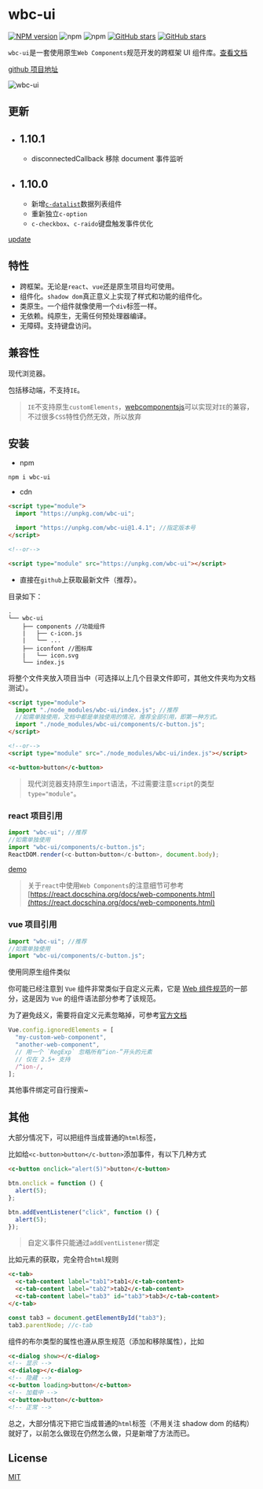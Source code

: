 # wbc-ui

[![NPM version](https://img.shields.io/npm/v/wbc-ui.svg?color=red)](https://www.npmjs.com/package/wbc-ui)
![npm](https://img.shields.io/npm/dw/wbc-ui)
![npm](https://img.shields.io/npm/dt/wbc-ui)
[![GitHub stars](https://img.shields.io/github/stars/Plortinus/wbc-ui.svg?color=#42b983)](https://github.com/Plortinus/wbc-ui/stargazers)
[![GitHub stars](https://img.shields.io/github/forks/Plortinus/wbc-ui.svg)](https://github.com/Plortinus/wbc-ui/network/members)

`wbc-ui`是一套使用原生`Web Components`规范开发的跨框架 UI 组件库。[查看文档](https://wbc-ui.codelabo.cn/docs)

[github 项目地址](https://github.com/Plortinus/wbc-ui)

![wbc-ui](./screenshot/wbc-ui.png)

## 更新

- ## 1.10.1
  - disconnectedCallback 移除 document 事件监听
- ## 1.10.0
  - 新增[`c-datalist`](./docs/c-datalist.md)数据列表组件
  - 重新独立`c-option`
  - `c-checkbox`、`c-raido`键盘触发事件优化

[update](./docs/update.md)

## 特性

- 跨框架。无论是`react`、`vue`还是原生项目均可使用。
- 组件化。`shadow dom`真正意义上实现了样式和功能的组件化。
- 类原生。一个组件就像使用一个`div`标签一样。
- 无依赖。纯原生，无需任何预处理器编译。
- 无障碍。支持键盘访问。

## 兼容性

现代浏览器。

包括移动端，不支持`IE`。

> `IE`不支持原生`customElements`，[webcomponentsjs](https://github.com/webcomponents/webcomponentsjs)可以实现对`IE`的兼容，不过很多`CSS`特性仍然无效，所以放弃

## 安装

- npm

```shell
npm i wbc-ui
```

- cdn

```html
<script type="module">
  import "https://unpkg.com/wbc-ui";

  import "https://unpkg.com/wbc-ui@1.4.1"; //指定版本号
</script>

<!--or-->

<script type="module" src="https://unpkg.com/wbc-ui"></script>
```

- 直接在`github`上获取最新文件（推荐）。

目录如下：

```text
.
└── wbc-ui
    ├── components //功能组件
    |   ├── c-icon.js
    |   └── ...
    ├── iconfont //图标库
    |   └── icon.svg
    └── index.js
```

将整个文件夹放入项目当中（可选择以上几个目录文件即可，其他文件夹均为文档测试）。

```html
<script type="module">
  import "./node_modules/wbc-ui/index.js"; //推荐
  //如需单独使用，文档中都是单独使用的情况，推荐全部引用，即第一种方式。
  import "./node_modules/wbc-ui/components/c-button.js";
</script>

<!--or-->
<script type="module" src="./node_modules/wbc-ui/index.js"></script>

<c-button>button</c-button>
```

> 现代浏览器支持原生`import`语法，不过需要注意`script`的类型`type="module"`。

### react 项目引用

```js
import "wbc-ui"; //推荐
//如需单独使用
import "wbc-ui/components/c-button.js";
ReactDOM.render(<c-button>button</c-button>, document.body);
```

[demo](https://codepen.io/xboxyan/pen/mNKWaN)

> 关于`react`中使用`Web Components`的注意细节可参考[https://react.docschina.org/docs/web-components.html](https://react.docschina.org/docs/web-components.html)

### vue 项目引用

```js
import "wbc-ui"; //推荐
//如需单独使用
import "wbc-ui/components/c-button.js";
```

使用同原生组件类似

你可能已经注意到 `Vue` 组件非常类似于自定义元素，它是 [Web 组件规范](https://www.w3.org/wiki/WebComponents/)的一部分，这是因为 `Vue` 的组件语法部分参考了该规范。

为了避免歧义，需要将自定义元素忽略掉，可参考[官方文档](https://cn.vuejs.org/v2/api/#ignoredElements)

```js
Vue.config.ignoredElements = [
  "my-custom-web-component",
  "another-web-component",
  // 用一个 `RegExp` 忽略所有“ion-”开头的元素
  // 仅在 2.5+ 支持
  /^ion-/,
];
```

其他事件绑定可自行搜索~

## 其他

大部分情况下，可以把组件当成普通的`html`标签，

比如给`<c-button>button</c-button>`添加事件，有以下几种方式

```html
<c-button onclick="alert(5)">button</c-button>
```

```js
btn.onclick = function () {
  alert(5);
};

btn.addEventListener("click", function () {
  alert(5);
});
```

> 自定义事件只能通过`addEventListener`绑定

比如元素的获取，完全符合`html`规则

```html
<c-tab>
  <c-tab-content label="tab1">tab1</c-tab-content>
  <c-tab-content label="tab2">tab2</c-tab-content>
  <c-tab-content label="tab3" id="tab3">tab3</c-tab-content>
</c-tab>
```

```js
const tab3 = document.getElementById("tab3");
tab3.parentNode; //c-tab
```

组件的布尔类型的属性也遵从原生规范（添加和移除属性），比如

```html
<c-dialog show></c-dialog>
<!-- 显示 -->
<c-dialog></c-dialog>
<!-- 隐藏 -->
<c-button loading>button</c-button>
<!-- 加载中 -->
<c-button>button</c-button>
<!-- 正常 -->
```

总之，大部分情况下把它当成普通的`html`标签（不用关注 shadow dom 的结构）就好了，以前怎么做现在仍然怎么做，只是新增了方法而已。

## License

[MIT](LICENSE)
